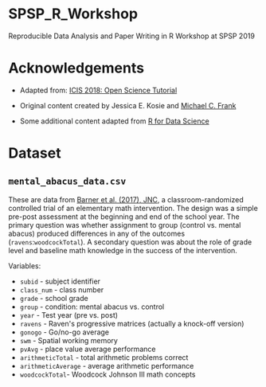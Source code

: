 # SPSP_R_Workshop
Reproducible Data Analysis and Paper Writing in R Workshop at SPSP 2019

# Acknowledgements

+ Adapted from: [ICIS 2018: Open Science Tutorial](https://github.com/jkosie/openscience_tutorial)

+ Original content created by Jessica E. Kosie and [Michael C. Frank](https://web.stanford.edu/~mcfrank/)

+ Some additional content adapted from [R for Data Science](https://r4ds.had.co.nz/)

# Dataset

## `mental_abacus_data.csv`

These are data from [Barner et al. (2017), JNC](https://jnc.psychopen.eu/article/view/106), a classroom-randomized controlled trial of an elementary math intervention. The design was a simple pre-post assessment at the beginning and end of the school year. The primary question was whether assignment to group (control vs. mental abacus) produced differences in any of the outcomes (`ravens`:`woodcockTotal`). A secondary question was about the role of grade level and baseline math knowledge in the success of the intervention. 

Variables:
* `subid` - subject identifier
* `class_num` - class number
* `grade`	- school grade
* `group`	- condition: mental abacus vs. control
* `year` - Test year (pre vs. post)
* `ravens` - Raven's progressive matrices (actually a knock-off version)
* `gonogo` - Go/no-go average
* `swm`	- Spatial working memory
* `pvAvg`	- place value average performance
* `arithmeticTotal`	- total arithmetic problems correct
* `arithmeticAverage`	- average arithmetic performance
* `woodcockTotal`- Woodcock Johnson III math concepts
